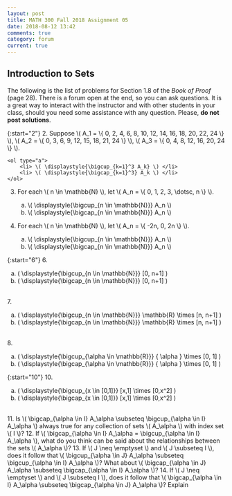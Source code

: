 ```yaml
---
layout: post
title: MATH 300 Fall 2018 Assignment 05
date: 2018-08-12 13:42
comments: true
category: forum
current: true
---
```


## Introduction to Sets

<div class="alert alert-info">
	The following is the list of problems for Section 1.8 of the <em>Book of Proof</em> (page 28).  There is a forum open at the end, so you can ask questions.  It is a great way to interact with the instructor and with other students in your class, should you need some assistance with any question. Please, <strong>do not post solutions</strong>.
</div>

{:start="2"}
2. Suppose \\( A_1 = \\{ 0, 2, 4, 6, 8, 10, 12, 14, 16, 18, 20, 22, 24 \\} \\), \\( A_2 = \\{ 0, 3, 6, 9, 12, 15, 18, 21, 24 \\} \\), \\( A_3 = \\{ 0, 4, 8, 12, 16, 20, 24 \\} \\). 

	<ol type="a">
		<li> \( \displaystyle{\bigcup_{k=1}^3 A_k} \) </li>
		<li> \( \displaystyle{\bigcap_{k=1}^3} A_k \) </li>
	</ol>

3. For each \\( n \in \mathbb{N} \\), let \\( A_n = \\{ 0, 1, 2, 3, \dotsc, n \\} \\). 

	<ol type="a">
		<li> \( \displaystyle{\bigcup_{n \in \mathbb{N}}} A_n \) </li>
		<li> \( \displaystyle{\bigcap_{n \in \mathbb{N}}} A_n \) </li>
	</ol>

4. For each \\( n \in \mathbb{N} \\), let \\( A_n = \\{ -2n, 0, 2n \\} \\).

	<ol type="a">
		<li> \( \displaystyle{\bigcup_{n \in \mathbb{N}}} A_n \) </li>
		<li> \( \displaystyle{\bigcap_{n \in \mathbb{N}}} A_n \) </li>
	</ol>

{:start="6"}
6. 
	<ol type="a">
		<li> \( \displaystyle{\bigcup_{n \in \mathbb{N}}} [0, n+1] \) </li>
		<li> \( \displaystyle{\bigcap_{n \in \mathbb{N}}} [0, n+1] \) </li>
	</ol>	
7. 
	<ol type="a">
		<li> \( \displaystyle{\bigcup_{n \in \mathbb{N}}} \mathbb{R} \times [n, n+1] \) </li>
		<li> \( \displaystyle{\bigcap_{n \in \mathbb{N}}} \mathbb{R} \times [n, n+1] \) </li>
	</ol>	
8.
	<ol type="a">
		<li> \( \displaystyle{\bigcup_{\alpha \in \mathbb{R}}} \{ \alpha \} \times [0, 1] \) </li>
		<li> \( \displaystyle{\bigcap_{\alpha \in \mathbb{R}}} \{ \alpha \} \times [0, 1] \) </li>
	</ol>	

{:start="10"}
10. 
	<ol type="a">
		<li> \( \displaystyle{\bigcup_{x \in [0,1]}} [x,1] \times [0,x^2] \) </li>
		<li> \( \displaystyle{\bigcap_{x \in [0,1]}} [x,1] \times [0,x^2] \) </li>
	</ol>	
11. Is \\( \bigcap_{\alpha \in I} A_\alpha \subseteq \bigcup_{\alpha \in I} A_\alpha \\) always true for any collection of sets \\( A_\alpha \\) with index set \\( I \\)?
12. If \\( \bigcap_{\alpha \in I} A_\alpha = \bigcup_{\alpha \in I} A_\alpha \\), what do you think can be said about the relationships between the sets \\( A_\alpha \\)?
13. If \\( J \neq \emptyset \\) and \\( J \subseteq I \\), does it follow that \\( \bigcup_{\alpha \in J} A_\alpha \subseteq \bigcup_{\alpha \in I} A_\alpha \\)?  What about \\( \bigcap_{\alpha \in J} A_\alpha \subseteq \bigcap_{\alpha \in I} A_\alpha \\)?
14. If \\( J \neq \emptyset \\) and \\( J \subseteq I \\), does it follow that \\( \bigcap_{\alpha \in I} A_\alpha \subseteq \bigcap_{\alpha \in J} A_\alpha \\)?  Explain
